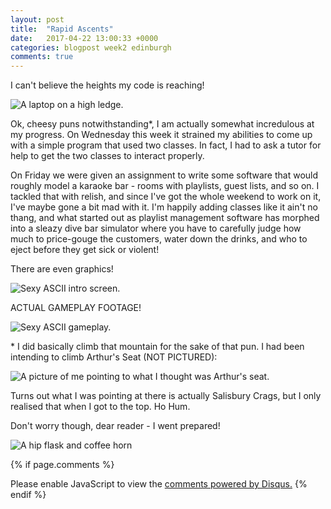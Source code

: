 ```yaml
---
layout: post
title:  "Rapid Ascents"
date:   2017-04-22 13:00:33 +0000
categories: blogpost week2 edinburgh
comments: true
---
```

I can't believe the heights my code is reaching!

![A laptop on a high ledge.]({{site.url}}/assets/mountain-desk-1.jpg "A laptop on a high ledge")

Ok, cheesy puns notwithstanding*, I am actually somewhat incredulous at my progress. On Wednesday this week it strained my abilities to come up with a simple program that used two classes. In fact, I had to ask a tutor for help to get the two classes to interact properly.

On Friday we were given an assignment to write some software that would roughly model a karaoke bar - rooms with playlists, guest lists, and so on. I tackled that with relish, and since I've got the whole weekend to work on it, I've maybe gone a bit mad with it. I'm happily adding classes like it ain't no thang, and what started out as playlist management software has morphed into a sleazy dive bar simulator where you have to carefully judge how much to price-gouge the customers, water down the drinks,
and who to eject before they get sick or violent!

There are even graphics!

 ![Sexy ASCII intro screen.]({{site.url}}/assets/cccc1.jpg "sexy ASCII intro screen")

ACTUAL GAMEPLAY FOOTAGE!

![Sexy ASCII gameplay.]({{site.url}}/assets/cccc2.jpg "sexy ASCII gameplay")



\* I did basically climb that mountain for the sake of that pun. I had been intending to climb Arthur's Seat (NOT PICTURED):

 ![A picture of me pointing to what I thought was Arthur's seat.]({{site.url}}/assets/not-arthurs-seat.jpg "Not Arthur's Seat")

Turns out what I was pointing at there is actually Salisbury Crags, but I only realised that when I got to the top. Ho Hum.

Don't worry though, dear reader - I went prepared!

 ![A hip flask and coffee horn]({{site.url}}/assets/potions.jpg "Potions")

{% if page.comments %} <div id="disqus_thread"></div>
<script>

/**
*  RECOMMENDED CONFIGURATION VARIABLES: EDIT AND UNCOMMENT THE SECTION BELOW TO INSERT DYNAMIC VALUES FROM YOUR PLATFORM OR CMS.
*  LEARN WHY DEFINING THESE VARIABLES IS IMPORTANT: https://disqus.com/admin/universalcode/#configuration-variables*/
/*
var disqus_config = function () {
this.page.url = PAGE_URL;  // Replace PAGE_URL with your page's canonical URL variable
this.page.identifier = PAGE_IDENTIFIER; // Replace PAGE_IDENTIFIER with your page's unique identifier variable
};
*/
(function() { // DON'T EDIT BELOW THIS LINE
var d = document, s = d.createElement('script');
s.src = 'https://futuremorlock.disqus.com/embed.js';
s.setAttribute('data-timestamp', +new Date());
(d.head || d.body).appendChild(s);
})();
</script>
<noscript>Please enable JavaScript to view the <a href="https://disqus.com/?ref_noscript">comments powered by Disqus.</a></noscript> {% endif %}
